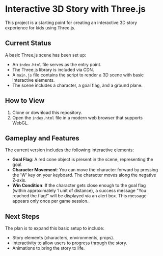 # Interactive 3D Story with Three.js

This project is a starting point for creating an interactive 3D story experience for kids using Three.js.

## Current Status

A basic Three.js scene has been set up:
- An `index.html` file serves as the entry point.
- The Three.js library is included via CDN.
- A `main.js` file contains the script to render a 3D scene with basic interactive elements.
- The scene includes a character, a goal flag, and a ground plane.

## How to View

1.  Clone or download this repository.
2.  Open the `index.html` file in a modern web browser that supports WebGL.

## Gameplay and Features

The current version includes the following interactive elements:

- **Goal Flag**: A red cone object is present in the scene, representing the goal.
- **Character Movement**: You can move the character forward by pressing the 'W' key on your keyboard. The character moves along the negative Z-axis.
- **Win Condition**: If the character gets close enough to the goal flag (within approximately 1 unit of distance), a success message "You reached the flag!" will be displayed via an alert box. This message appears only once per game session.

## Next Steps

The plan is to expand this basic setup to include:
- Story elements (characters, environments, props).
- Interactivity to allow users to progress through the story.
- Animations to bring the story to life.